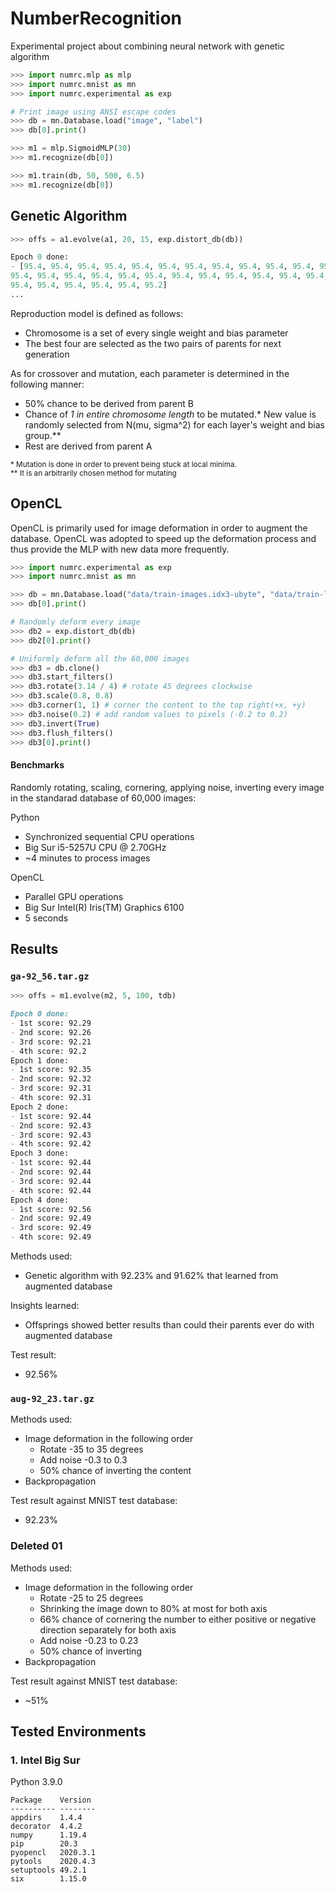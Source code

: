 # NumberRecognition
Experimental project about combining neural network with genetic algorithm

```python
>>> import numrc.mlp as mlp
>>> import numrc.mnist as mn
>>> import numrc.experimental as exp

# Print image using ANSI escape codes
>>> db = mn.Database.load("image", "label")
>>> db[0].print()

>>> m1 = mlp.SigmoidMLP(30)
>>> m1.recognize(db[0])

>>> m1.train(db, 50, 500, 6.5)
>>> m1.recognize(db[0])
```

## Genetic Algorithm

```python
>>> offs = a1.evolve(a1, 20, 15, exp.distort_db(db))

Epoch 0 done:
- [95.4, 95.4, 95.4, 95.4, 95.4, 95.4, 95.4, 95.4, 95.4, 95.4, 95.4, 95.4,
95.4, 95.4, 95.4, 95.4, 95.4, 95.4, 95.4, 95.4, 95.4, 95.4, 95.4, 95.4,
95.4, 95.4, 95.4, 95.4, 95.4, 95.2]
...
```

Reproduction model is defined as follows:

* Chromosome is a set of every single weight and bias parameter
* The best four are selected as the two pairs of parents for next generation

As for crossover and mutation, each parameter is determined in the following manner:

* 50% chance to be derived from parent B
* Chance of *1 in entire chromosome length* to be mutated.\* New value is randomly selected from N(mu, sigma^2) for each layer's weight and bias group.\*\*
* Rest are derived from parent A

<sub>\* Mutation is done in order to prevent being stuck at local minima.<br>
\*\* It is an arbitrarily chosen method for mutating</sub>


## OpenCL

OpenCL is primarily used for image deformation in order to augment the database. OpenCL was adopted to speed up the deformation process and thus provide the MLP with new data more frequently.

```python
>>> import numrc.experimental as exp
>>> import numrc.mnist as mn

>>> db = mn.Database.load("data/train-images.idx3-ubyte", "data/train-labels.idx1-ubyte")
>>> db[0].print()

# Randomly deform every image
>>> db2 = exp.distort_db(db)
>>> db2[0].print()

# Uniformly deform all the 60,000 images
>>> db3 = db.clone()
>>> db3.start_filters()
>>> db3.rotate(3.14 / 4) # rotate 45 degrees clockwise
>>> db3.scale(0.8, 0.8)
>>> db3.corner(1, 1) # corner the content to the top right(+x, +y)
>>> db3.noise(0.2) # add random values to pixels (-0.2 to 0.2)
>>> db3.invert(True)
>>> db3.flush_filters()
>>> db3[0].print()
```

#### Benchmarks

Randomly rotating, scaling, cornering, applying noise, inverting every image in the standarad database of 60,000 images:

Python

* Synchronized sequential CPU operations
* Big Sur i5-5257U CPU @ 2.70GHz
* ~4 minutes to process images

OpenCL

* Parallel GPU operations
* Big Sur Intel(R) Iris(TM) Graphics 6100
* 5 seconds


## Results

### `ga-92_56.tar.gz`

```python
>>> offs = m1.evolve(m2, 5, 100, tdb)
```

```markdown
Epoch 0 done:
- 1st score: 92.29
- 2nd score: 92.26
- 3rd score: 92.21
- 4th score: 92.2
Epoch 1 done:
- 1st score: 92.35
- 2nd score: 92.32
- 3rd score: 92.31
- 4th score: 92.31
Epoch 2 done:
- 1st score: 92.44
- 2nd score: 92.43
- 3rd score: 92.43
- 4th score: 92.42
Epoch 3 done:
- 1st score: 92.44
- 2nd score: 92.44
- 3rd score: 92.44
- 4th score: 92.44
Epoch 4 done:
- 1st score: 92.56
- 2nd score: 92.49
- 3rd score: 92.49
- 4th score: 92.49
```

Methods used:

* Genetic algorithm with 92.23% and 91.62% that learned from augmented database

Insights learned:

* Offsprings showed better results than could their parents ever do with augmented database

Test result:

* 92.56%

### `aug-92_23.tar.gz`

Methods used:

* Image deformation in the following order
    * Rotate -35 to 35 degrees
    * Add noise -0.3 to 0.3
    * 50% chance of inverting the content
* Backpropagation

Test result against MNIST test database:

* 92.23%

### Deleted 01

Methods used:

* Image deformation in the following order
    * Rotate -25 to 25 degrees
    * Shrinking the image down to 80% at most for both axis
    * 66% chance of cornering the number to either positive or negative direction separately for both axis
    * Add noise -0.23 to 0.23
    * 50% chance of inverting
* Backpropagation

Test result against MNIST test database:

* ~51%

## Tested Environments

### 1. Intel Big Sur

Python 3.9.0

```text
Package    Version
---------- --------
appdirs    1.4.4
decorator  4.4.2
numpy      1.19.4
pip        20.3
pyopencl   2020.3.1
pytools    2020.4.3
setuptools 49.2.1
six        1.15.0
```
